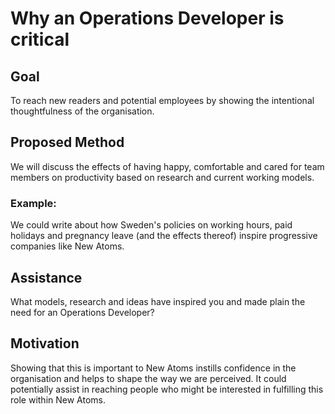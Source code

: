 # Why an Operations Developer is critical

## Goal
To reach new readers and potential employees by showing the intentional thoughtfulness of the organisation. 

## Proposed Method
We will discuss the effects of having happy, comfortable and cared for team members on productivity based on research and current working models.

### Example:
We could write about how Sweden's policies on working hours, paid holidays and pregnancy leave (and the effects thereof) inspire progressive companies like New Atoms.

## Assistance
What models, research and ideas have inspired you and made plain the need for an Operations Developer?

## Motivation
Showing that this is important to New Atoms instills confidence in the organisation and helps to shape the way we are perceived. It could potentially assist in reaching people who might be interested in fulfilling this role within New Atoms.
